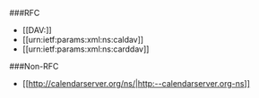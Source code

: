 <!-- --- title: List of Namespaces -->

###RFC

* [[DAV:]]
* [[urn:ietf:params:xml:ns:caldav]]
* [[urn:ietf:params:xml:ns:carddav]]

###Non-RFC

* [[http://calendarserver.org/ns/|http:--calendarserver.org-ns]]

